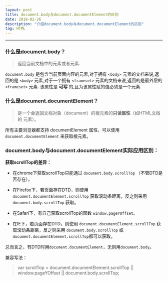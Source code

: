 ```yaml
---
layout: post
title: document.body与document.documentElement的区别
date: 2018-02-26
description: "介绍document.body与document.documentElement的区别"
tag: HTML
---
```


***

### **什么是document.body？**

> 返回当前文档中的<body>元素或者<frameset>元素.

`document.body` 是包含当前页面内容的元素,对于拥有 `<body>` 元素的文档来说,返回的是 `<body>` 元素,对于一个拥有 `<frameset>` 元素的文档来说,返回的是最外层的 `<frameset>` 元素.
该属性是 **可写** 的,且为该属性赋的值必须是一个<body>元素.

### **什么是document.documentElement？**
> 是一个会返回文档对象（document）的根元素的**只读属性**（如HTML文档的 <html> 元素）。

所有主要浏览器都支持 documentElement 属性，可以使用 `document.documentElement` 来获取根元素。

### **document.body与document.documentElement实际应用区别：**

**获取scrollTop的差异：**

* 在chrome下获取scrollTop只能通过 `document.body.scrollTop` （不管DTD是否存在）。

* 在Firefox下，若页面存在DTD，则使用 `document.documentElement.scrollTop` 获取滚动条距离，反之则采用 `document.body.scrollTop` 获取。

* 在Safari下，有自己获取scrollTop的函数 `window.pageYOffset`。

* 在IE下，若页面存在DTD，则使用 `document.documentElement.scrollTop` 获取滚动条距离，反之则采用 `document.body.scrollTop` 或 `document.documentElement.scrollTop`都可以获取。

总而言之，有DTD时用`document.documentElement`，无则用`document.body`。

兼容写法：
> var scrollTop = document.documentElement.scrollTop || window.pageYOffset || document.body.scrollTop;

